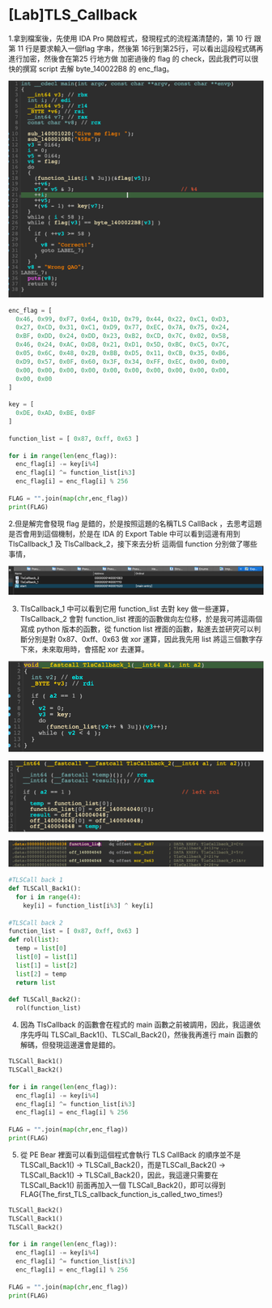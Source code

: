# [Lab]TLS_Callback

1.拿到檔案後，先使用 IDA Pro 開啟程式，發現程式的流程滿清楚的，第 10 行 跟第 11 行是要求輸入一個flag 字串，然後第 16行到第25行，可以看出這段程式碼再進行加密，然後會在第25 行地方做 加密過後的 flag 的 check，因此我們可以很快的撰寫 script 去解 byte_140022B8 的 enc_flag。

![截圖 2022-11-22 下午9.24.05.png](%5BLab%5DTLS_Callback%20204c08eda791479babf948c55b7285ba/%25E6%2588%25AA%25E5%259C%2596_2022-11-22_%25E4%25B8%258B%25E5%258D%25889.24.05.png)

```python
enc_flag = [
  0x46, 0x99, 0xF7, 0x64, 0x1D, 0x79, 0x44, 0x22, 0xC1, 0xD3, 
  0x27, 0xCD, 0x31, 0xC1, 0xD9, 0x77, 0xEC, 0x7A, 0x75, 0x24, 
  0xBF, 0xDD, 0x24, 0xDD, 0x23, 0xB2, 0xCD, 0x7C, 0x02, 0x58, 
  0x46, 0x24, 0xAC, 0xD8, 0x21, 0xD1, 0x5D, 0xBC, 0xC5, 0x7C, 
  0x05, 0x6C, 0x48, 0x2B, 0xBB, 0xD5, 0x11, 0xCB, 0x35, 0xB6, 
  0xD9, 0x57, 0x0F, 0x60, 0x3F, 0x34, 0xFF, 0xEC, 0x00, 0x00, 
  0x00, 0x00, 0x00, 0x00, 0x00, 0x00, 0x00, 0x00, 0x00, 0x00, 
  0x00, 0x00
]

key = [
  0xDE, 0xAD, 0xBE, 0xBF
]

function_list = [ 0x87, 0xff, 0x63 ]

for i in range(len(enc_flag)):
  enc_flag[i] -= key[i%4]
  enc_flag[i] ^= function_list[i%3] 
  enc_flag[i] = enc_flag[i] % 256

FLAG = "".join(map(chr,enc_flag))
print(FLAG)
```

2.但是解完會發現 flag 是錯的，於是按照這題的名稱TLS CallBack ，去思考這題是否會用到這個機制，於是在 IDA 的 Export Table 中可以看到這邊有用到 TlsCallback_1 及 TlsCallback_2，接下來去分析 這兩個 function 分別做了哪些事情，

![截圖 2022-11-22 下午9.32.33.png](%5BLab%5DTLS_Callback%20204c08eda791479babf948c55b7285ba/%25E6%2588%25AA%25E5%259C%2596_2022-11-22_%25E4%25B8%258B%25E5%258D%25889.32.33.png)

3. TlsCallback_1 中可以看到它用 function_list 去對 key 做一些運算，TlsCallback_2 會對 function_list 裡面的函數做向左位移，於是我可將這兩個寫成 python 版本的函數，從 function list 裡面的函數，點進去並研究可以判斷分別是對 0x87、0xff、0x63 做 xor 運算，因此我先用 list 將這三個數字存下來，未來取用時，會搭配 xor 去運算。

![截圖 2022-11-22 下午9.34.14.png](%5BLab%5DTLS_Callback%20204c08eda791479babf948c55b7285ba/%25E6%2588%25AA%25E5%259C%2596_2022-11-22_%25E4%25B8%258B%25E5%258D%25889.34.14.png)

![截圖 2022-11-22 下午9.36.29.png](%5BLab%5DTLS_Callback%20204c08eda791479babf948c55b7285ba/%25E6%2588%25AA%25E5%259C%2596_2022-11-22_%25E4%25B8%258B%25E5%258D%25889.36.29.png)

![截圖 2022-11-22 下午9.39.55.png](%5BLab%5DTLS_Callback%20204c08eda791479babf948c55b7285ba/%25E6%2588%25AA%25E5%259C%2596_2022-11-22_%25E4%25B8%258B%25E5%258D%25889.39.55.png)

```python
#TLSCall back 1
def TLSCall_Back1():
  for i in range(4):
    key[i] = function_list[i%3] ^ key[i]

#TLSCall back 2
function_list = [ 0x87, 0xff, 0x63 ]
def rol(list):
  temp = list[0]
  list[0] = list[1]
  list[1] = list[2]
  list[2] = temp
  return list

def TLSCall_Back2():
  rol(function_list)
```

4. 因為 TlsCallback 的函數會在程式的 main 函數之前被調用，因此，我這邊依序先呼叫 TLSCall_Back1()、TLSCall_Back2()，然後我再進行 main 函數的解碼，但發現這邊還會是錯的。

```python
TLSCall_Back1()
TLSCall_Back2()

for i in range(len(enc_flag)):
  enc_flag[i] -= key[i%4]
  enc_flag[i] ^= function_list[i%3] 
  enc_flag[i] = enc_flag[i] % 256

FLAG = "".join(map(chr,enc_flag))
print(FLAG)
```

5. 從 PE Bear 裡面可以看到這個程式會執行 TLS CallBack 的順序並不是
 TLSCall_Back1() → TLSCall_Back2()，而是TLSCall_Back2() → TLSCall_Back1() → TLSCall_Back2()，因此，我這邊只需要在 TLSCall_Back1() 前面再加入一個 TLSCall_Back2()，即可以得到 FLAG{The_first_TLS_callback_function_is_called_two_times!}

```python
TLSCall_Back2()
TLSCall_Back1()
TLSCall_Back2()

for i in range(len(enc_flag)):
  enc_flag[i] -= key[i%4]
  enc_flag[i] ^= function_list[i%3] 
  enc_flag[i] = enc_flag[i] % 256

FLAG = "".join(map(chr,enc_flag))
print(FLAG)
```